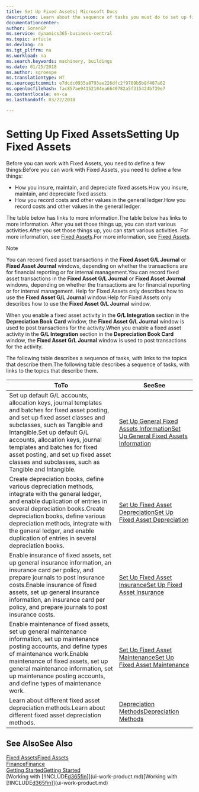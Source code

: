 ```yaml
---
title: Set Up Fixed Assets| Microsoft Docs
description: Learn about the sequence of tasks you must do to set up fixed assets, such as machinery or buildings.
documentationcenter: 
author: SorenGP
ms.service: dynamics365-business-central
ms.topic: article
ms.devlang: na
ms.tgt_pltfrm: na
ms.workload: na
ms.search.keywords: machinery, buildings
ms.date: 01/25/2018
ms.author: sgroespe
ms.translationtype: HT
ms.sourcegitcommit: e7dcdc0935a8793ae226dfc2f9709b5b8f487a62
ms.openlocfilehash: fac857ae94152104ea6640782a5f315424b739e7
ms.contentlocale: en-ca
ms.lasthandoff: 03/22/2018

---
```

# <a name="setting-up-fixed-assets"></a><span data-ttu-id="1ad37-103">Setting Up Fixed Assets</span><span class="sxs-lookup"><span data-stu-id="1ad37-103">Setting Up Fixed Assets</span></span>
<span data-ttu-id="1ad37-104">Before you can work with Fixed Assets, you need to define a few things:</span><span class="sxs-lookup"><span data-stu-id="1ad37-104">Before you can work with Fixed Assets, you need to define a few things:</span></span>  

* <span data-ttu-id="1ad37-105">How you insure, maintain, and depreciate fixed assets.</span><span class="sxs-lookup"><span data-stu-id="1ad37-105">How you insure, maintain, and depreciate fixed assets.</span></span>  
* <span data-ttu-id="1ad37-106">How you record costs and other values in the general ledger.</span><span class="sxs-lookup"><span data-stu-id="1ad37-106">How you record costs and other values in the general ledger.</span></span>  

<span data-ttu-id="1ad37-107">The table below has links to more information.</span><span class="sxs-lookup"><span data-stu-id="1ad37-107">The table below has links to more information.</span></span> <span data-ttu-id="1ad37-108">After you set those things up, you can start various activities.</span><span class="sxs-lookup"><span data-stu-id="1ad37-108">After you set those things up, you can start various activities.</span></span> <span data-ttu-id="1ad37-109">For more information, see [Fixed Assets](fa-manage.md).</span><span class="sxs-lookup"><span data-stu-id="1ad37-109">For more information, see [Fixed Assets](fa-manage.md).</span></span>  

> [!NOTE]  
>   <span data-ttu-id="1ad37-110">You can record fixed asset transactions in the **Fixed Asset G/L Journal** or **Fixed Asset Journal** windows, depending on whether the transactions are for financial reporting or for internal management.</span><span class="sxs-lookup"><span data-stu-id="1ad37-110">You can record fixed asset transactions in the **Fixed Asset G/L Journal** or **Fixed Asset Journal** windows, depending on whether the transactions are for financial reporting or for internal management.</span></span> <span data-ttu-id="1ad37-111">Help for Fixed Assets only describes how to use the **Fixed Asset G/L Journal** window.</span><span class="sxs-lookup"><span data-stu-id="1ad37-111">Help for Fixed Assets only describes how to use the **Fixed Asset G/L Journal** window.</span></span>  

<span data-ttu-id="1ad37-112">When you enable a fixed asset activity in the **G/L Integration** section in the **Depreciation Book Card** window, the **Fixed Asset G/L Journal** window is used to post transactions for the activity.</span><span class="sxs-lookup"><span data-stu-id="1ad37-112">When you enable a fixed asset activity in the **G/L Integration** section in the **Depreciation Book Card** window, the **Fixed Asset G/L Journal** window is used to post transactions for the activity.</span></span>

<span data-ttu-id="1ad37-113">The following table describes a sequence of tasks, with links to the topics that describe them.</span><span class="sxs-lookup"><span data-stu-id="1ad37-113">The following table describes a sequence of tasks, with links to the topics that describe them.</span></span>  

| <span data-ttu-id="1ad37-114">To</span><span class="sxs-lookup"><span data-stu-id="1ad37-114">To</span></span> | <span data-ttu-id="1ad37-115">See</span><span class="sxs-lookup"><span data-stu-id="1ad37-115">See</span></span> |
| --- | --- |
| <span data-ttu-id="1ad37-116">Set up default G/L accounts, allocation keys, journal templates and batches for fixed asset posting, and set up fixed asset classes and subclasses, such as Tangible and Intangible.</span><span class="sxs-lookup"><span data-stu-id="1ad37-116">Set up default G/L accounts, allocation keys, journal templates and batches for fixed asset posting, and set up fixed asset classes and subclasses, such as Tangible and Intangible.</span></span> |[<span data-ttu-id="1ad37-117">Set Up General Fixed Assets Information</span><span class="sxs-lookup"><span data-stu-id="1ad37-117">Set Up General Fixed Assets Information</span></span>](fa-how-setup-general.md) |
| <span data-ttu-id="1ad37-118">Create depreciation books, define various depreciation methods, integrate with the general ledger, and enable duplication of entries in several depreciation books.</span><span class="sxs-lookup"><span data-stu-id="1ad37-118">Create depreciation books, define various depreciation methods, integrate with the general ledger, and enable duplication of entries in several depreciation books.</span></span> |[<span data-ttu-id="1ad37-119">Set Up Fixed Asset Depreciation</span><span class="sxs-lookup"><span data-stu-id="1ad37-119">Set Up Fixed Asset Depreciation</span></span>](fa-how-setup-depreciation.md) |
| <span data-ttu-id="1ad37-120">Enable insurance of fixed assets, set up general insurance information, an insurance card per policy, and prepare journals to post insurance costs.</span><span class="sxs-lookup"><span data-stu-id="1ad37-120">Enable insurance of fixed assets, set up general insurance information, an insurance card per policy, and prepare journals to post insurance costs.</span></span> |[<span data-ttu-id="1ad37-121">Set Up Fixed Asset Insurance</span><span class="sxs-lookup"><span data-stu-id="1ad37-121">Set Up Fixed Asset Insurance</span></span>](fa-how-setup-insurance.md) |
| <span data-ttu-id="1ad37-122">Enable maintenance of fixed assets, set up general maintenance information, set up maintenance posting accounts, and define types of maintenance work.</span><span class="sxs-lookup"><span data-stu-id="1ad37-122">Enable maintenance of fixed assets, set up general maintenance information, set up maintenance posting accounts, and define types of maintenance work.</span></span> |[<span data-ttu-id="1ad37-123">Set Up Fixed Asset Maintenance</span><span class="sxs-lookup"><span data-stu-id="1ad37-123">Set Up Fixed Asset Maintenance</span></span>](fa-how-setup-maintenance.md) |
| <span data-ttu-id="1ad37-124">Learn about different fixed asset depreciation methods.</span><span class="sxs-lookup"><span data-stu-id="1ad37-124">Learn about different fixed asset depreciation methods.</span></span> |[<span data-ttu-id="1ad37-125">Depreciation Methods</span><span class="sxs-lookup"><span data-stu-id="1ad37-125">Depreciation Methods</span></span>](fa-depreciation-methods.md) |

## <a name="see-also"></a><span data-ttu-id="1ad37-126">See Also</span><span class="sxs-lookup"><span data-stu-id="1ad37-126">See Also</span></span>
[<span data-ttu-id="1ad37-127">Fixed Assets</span><span class="sxs-lookup"><span data-stu-id="1ad37-127">Fixed Assets</span></span>](fa-manage.md)  
[<span data-ttu-id="1ad37-128">Finance</span><span class="sxs-lookup"><span data-stu-id="1ad37-128">Finance</span></span>](finance.md)  
[<span data-ttu-id="1ad37-129">Getting Started</span><span class="sxs-lookup"><span data-stu-id="1ad37-129">Getting Started</span></span>](product-get-started.md)  
<span data-ttu-id="1ad37-130">[Working with [!INCLUDE[d365fin](includes/d365fin_md.md)]](ui-work-product.md)</span><span class="sxs-lookup"><span data-stu-id="1ad37-130">[Working with [!INCLUDE[d365fin](includes/d365fin_md.md)]](ui-work-product.md)</span></span>

